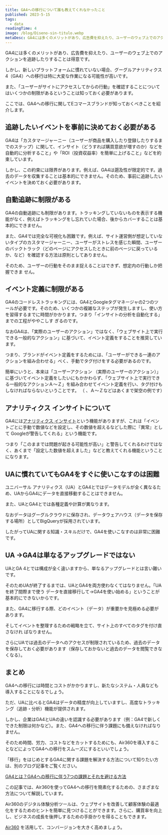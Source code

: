 ```yaml
---
title: GA4への移行について誰も教えてくれなかったこと
published: 2023-5-15
tags: 
  - data
readingTime: 4
image: /blog/Diseno-sin-titulo.webp
metaDesc: GA4には多くのメリットがあり、広告費を抑えたり、ユーザーのウェブ上でのアクションを追跡したりすることは得意です。しかし、新しいプラットフォームに慣れていない場合、グーグルアナリティクス4（GA4）への移行は特に大変な作業になる可能性が高いです。
---
```


GA4には多くのメリットがあり、広告費を抑えたり、ユーザーのウェブ上でのアクションを追跡したりすることは得意です。

しかし、新しいプラットフォームに慣れていない場合、グーグルアナリティクス4（GA4）への移行は特に大変な作業になる可能性が高いです。

また、「ユーザーがサイトにアクセスしてからの行動」を確認することについてはいくつかの制限があるということは知っておく必要があります。

ここでは、GA4への移行に関してEコマースブランドが知っておくべきことを紹介します。

## 追跡したいイベントを事前に決めておく必要がある
GA4は「カスタマージャーニー（ユーザーが商品を購入したり登録したりするまでのステップ）に関して、インサイト（どうすれば購買意欲が増すのか）などを自動的に分析すること」や「ROI（投資収益率）を簡単に上げること」などを約束しています。

しかし、この約束には限界があります。例えば、GA4は遡及性が限定的です。過去のデータを収集することは基本的にできません。そのため、事前に追跡したいイベントを決めておく必要があります。

## 自動追跡に制限がある
GA4の自動追跡にも制限があります。トラッキングしていないものを表示する機能がなく、例えばトラッキングをし忘れていた場合、後からカバーすることは基本的にできません。

また、GA4では完全な可視化も困難です。例えば、サイト運営側が想定していないタイプのカスタマージャーニー、ユーザーがストレスを感じた瞬間、ユーザーのバックトラック（どのページにアクセスしたときに前のページに戻っているか、など）を確認する方法は原則としてありません。

そのため、ユーザーの行動をそのまま捉えることはできず、想定内の行動しか把握できま
せん。

## イベント定義に制限がある
GA4のコードレストラッキングには、GA4とGoogleタグマネージャの2つのツールが必要です。そのため、いくつかの複雑なステップが発生しますし、使い方を習得するまでに時間がかかります。つまり「インサイトの分析を自動化する」までの工程がややこしす
ぎるのです。

なおGA4は、「実際のユーザーのアクション」ではなく、「ウェブサイト上で実行できる一般的なアクション」に基づいて、イベント定義をすることを推奨しています。

つまり、ブランドがイベント定義をするためには、「ユーザーができる一連のアクションを組み合わせる」べく、手動でタグ付けをする必要があるのです。

簡単にいうと、本来は「ユーザーアクション （実際のユーザーのアクション）」に基づいてイベント定義をしたいにもかかわらず、「ウェブサイト上で実行できる一般的なアクションＡ～Ｚ」を組み合わせてイベント定義を行い、タグ付けもしなければならないということです。
（ 、Ａ～Ｚなどはあくまで架空の例です）

## アナリティクス インサイトについて
GA4には[アナリティクス インサイト](https://support.google.com/analytics/answer/9443595?hl=ja)という機能がありますが、これは「イベントごとに手動で数値などを設定し、その数値を超えるなどした際に『異常』として Googleが警告してくれる」という機能です。

つまり「このままでは問題が起きる可能性が高い」と警告してくれるわけではなく、あくまで「設定した数値を超えました」などと教えてくれる機能ということになります。

## UAに慣れていてもGA4をすぐに使いこなすのは困難
ユニバーサル アナリティクス（UA）とGA4とではデータモデルが全く異なるため、UAからGA4にデータを直接移動することはできません。

また、UAとGA4とでは各種定義や計算が異なります。

なおデータはグーグルクラウドに保存され、データウェアハウス（データを保存する場所）としてBigQueryが採用されています。

したがってUAに関する知識・スキルだけで、GA4を使いこなすのは非常に困難です。

## UA →GA4は単なるアップグレードではない
UAとGA 4とでは構成が全く違いますから、単なるアップグレードとは言い難いです。

そのためUAが終了するまでは、UAとGA4を両方使わなくてはなりません。「UAを終了間際まで使う データを直接移行して→GA4を使い始める」ということが基本的にできないからです。

また、GA4に移行する際、どのイベント（データ）が重要かを見極める必要があります。

そしてイベントを整理するための戦略を立て、サイト上のすべてのタグを付け直さなけれ
ばなりません。

さらにUAでは過去のデータへのアクセスが制限されているため、過去のデータを保存しておく必要があります（保存しておかないと過去のデータを閲覧できなくなる）。

## まとめ
GA4への移行には時間とコストがかかりますし、新たなシステム・人員なども導入することになるでしょう。

ただ、UAに比べるとGA4はデータの精度が向上していますし、高度なトラッキング（追跡・分析）機能が提供されます。

しかし、企業はGA4とUAの違いを認識する必要があります（例：GA4で新しくできた制限は何かなど）。また、GA4への移行に伴う課題にも備えなければなりません。

そのため時間、労力、コストなどをカットするためにも、Air360を導入することなどによってGA4への移行をスムーズにするといいでしょう。

「移行」をはじめとするGA4に関する課題を解決する方法について知りたい方は、別のブログ記事をご覧ください。

[GA4とは？GA4への移行に伴う7つの課題とそれを避ける方法](/blog/migrating-to-googles-ga4-7-headaches-and-how-to-avoid-them/)

この記事では、Air360を使ってGA4への移行を簡素化するための、さまざまな方法について解説しています。

Air360のデジタル体験分析ツールは、ウェブサイトを改善して顧客体験の最適化をするためのヒントを簡単に見つけることができます。さらに、購買率を向上し、ビジネスの成長を後押しするための手掛かりを得ることもできます。

[Air360](/request-demo/) を活用して、コンバージョンを大きく高めましょう。